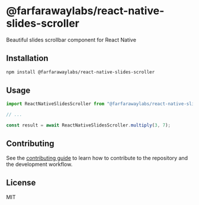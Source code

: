 # @farfarawaylabs/react-native-slides-scroller

Beautiful slides scrollbar component for React Native

## Installation

```sh
npm install @farfarawaylabs/react-native-slides-scroller
```

## Usage

```js
import ReactNativeSlidesScroller from "@farfarawaylabs/react-native-slides-scroller";

// ...

const result = await ReactNativeSlidesScroller.multiply(3, 7);
```

## Contributing

See the [contributing guide](CONTRIBUTING.md) to learn how to contribute to the repository and the development workflow.

## License

MIT
